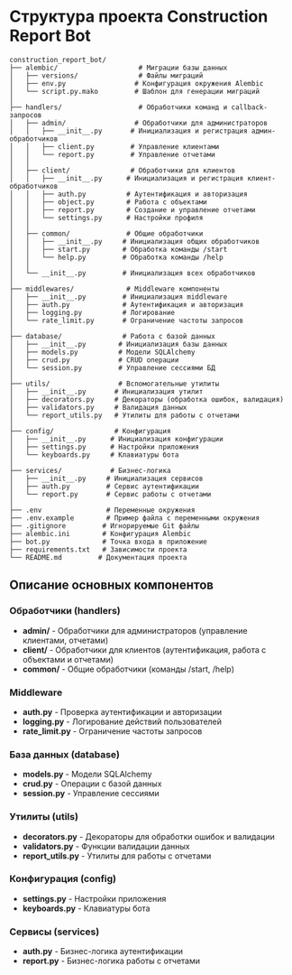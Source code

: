 # Структура проекта Construction Report Bot

```
construction_report_bot/
├── alembic/                    # Миграции базы данных
│   ├── versions/               # Файлы миграций
│   ├── env.py                 # Конфигурация окружения Alembic
│   └── script.py.mako         # Шаблон для генерации миграций
│
├── handlers/                   # Обработчики команд и callback-запросов
│   ├── admin/                 # Обработчики для администраторов
│   │   ├── __init__.py       # Инициализация и регистрация админ-обработчиков
│   │   ├── client.py         # Управление клиентами
│   │   └── report.py         # Управление отчетами
│   │
│   ├── client/               # Обработчики для клиентов
│   │   ├── __init__.py      # Инициализация и регистрация клиент-обработчиков
│   │   ├── auth.py          # Аутентификация и авторизация
│   │   ├── object.py        # Работа с объектами
│   │   ├── report.py        # Создание и управление отчетами
│   │   └── settings.py      # Настройки профиля
│   │
│   ├── common/              # Общие обработчики
│   │   ├── __init__.py     # Инициализация общих обработчиков
│   │   ├── start.py        # Обработка команды /start
│   │   └── help.py         # Обработка команды /help
│   │
│   └── __init__.py         # Инициализация всех обработчиков
│
├── middlewares/             # Middleware компоненты
│   ├── __init__.py         # Инициализация middleware
│   ├── auth.py             # Аутентификация и авторизация
│   ├── logging.py          # Логирование
│   └── rate_limit.py       # Ограничение частоты запросов
│
├── database/               # Работа с базой данных
│   ├── __init__.py        # Инициализация базы данных
│   ├── models.py          # Модели SQLAlchemy
│   ├── crud.py            # CRUD операции
│   └── session.py         # Управление сессиями БД
│
├── utils/                 # Вспомогательные утилиты
│   ├── __init__.py       # Инициализация утилит
│   ├── decorators.py     # Декораторы (обработка ошибок, валидация)
│   ├── validators.py     # Валидация данных
│   └── report_utils.py   # Утилиты для работы с отчетами
│
├── config/               # Конфигурация
│   ├── __init__.py      # Инициализация конфигурации
│   ├── settings.py      # Настройки приложения
│   └── keyboards.py     # Клавиатуры бота
│
├── services/            # Бизнес-логика
│   ├── __init__.py     # Инициализация сервисов
│   ├── auth.py         # Сервис аутентификации
│   └── report.py       # Сервис работы с отчетами
│
├── .env                # Переменные окружения
├── .env.example        # Пример файла с переменными окружения
├── .gitignore         # Игнорируемые Git файлы
├── alembic.ini        # Конфигурация Alembic
├── bot.py             # Точка входа в приложение
├── requirements.txt   # Зависимости проекта
└── README.md         # Документация проекта
```

## Описание основных компонентов

### Обработчики (handlers)
- **admin/** - Обработчики для администраторов (управление клиентами, отчетами)
- **client/** - Обработчики для клиентов (аутентификация, работа с объектами и отчетами)
- **common/** - Общие обработчики (команды /start, /help)

### Middleware
- **auth.py** - Проверка аутентификации и авторизации
- **logging.py** - Логирование действий пользователей
- **rate_limit.py** - Ограничение частоты запросов

### База данных (database)
- **models.py** - Модели SQLAlchemy
- **crud.py** - Операции с базой данных
- **session.py** - Управление сессиями

### Утилиты (utils)
- **decorators.py** - Декораторы для обработки ошибок и валидации
- **validators.py** - Функции валидации данных
- **report_utils.py** - Утилиты для работы с отчетами

### Конфигурация (config)
- **settings.py** - Настройки приложения
- **keyboards.py** - Клавиатуры бота

### Сервисы (services)
- **auth.py** - Бизнес-логика аутентификации
- **report.py** - Бизнес-логика работы с отчетами 